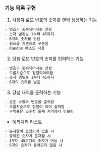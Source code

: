 ### 기능 목록 구현

1. 사용자 로또 번호의 숫자를 랜덤 생성하는 기능

```md
- 번호가 중복되어서는 안됨
- 숫자 범위는 1부터 45까지
- 6개의 숫자를 받음
- 쉼표를 기준으로 구분함
- Random 메소드 사용
```

2. 당첨 로또 번호의 숫자를 입력하는 기능

```md
- 번호가 중복되어서는 안됨
- 오름차순으로 정렬되어야함
- 숫자 범위는 1부터 45까지
- 6개의 숫자를 받음
```

3. 당첨 내역을 출력하는 기능

```md
- 로또 수량과 번호를 출력함
- 오름차순으로 정렬이 되어 출력함
- 수익률은 소수점 둘째 자리에서 반올림
```

- 예외처리 리스트

```md
- 문자열이 포함되어 있을 시
- 중복된 숫자가 존재할 시
- 1부터 45까지의 숫자가 아닐 시
- 6개의 숫자가 들어오지 않을 시
```
